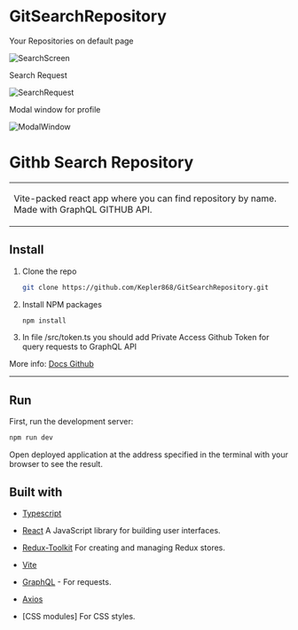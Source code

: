 # GitSearchRepository

Your Repositories on default page

![SearchScreen](https://user-images.githubusercontent.com/105875420/227927926-bdbd68ad-85f5-4c35-a961-b6b6d27dff65.png)

Search Request 

![SearchRequest](https://user-images.githubusercontent.com/105875420/227932546-13c81d43-506d-41aa-8255-4f8975f662ea.png)

Modal window for profile 

![ModalWindow](https://user-images.githubusercontent.com/105875420/227932780-31084d1d-5950-43b5-a14e-93a9d15a51e9.png)


# Githb Search Repository

<table>
<tr>
<td>
  
  Vite-packed react app where you can find repository by name. Made with GraphQL GITHUB API.
</tr>
</table>

## Install

1. Clone the repo
   ```sh
   git clone https://github.com/Kepler868/GitSearchRepository.git
   ```
2. Install NPM packages
   ```sh
   npm install
   ```

3. In file /src/token.ts you should add Private Access Github Token for query requests to GraphQL API

More info: [Docs Github](https://docs.github.com/en/authentication/keeping-your-account-and-data-secure/creating-a-personal-access-token)

---

## Run

First, run the development server:

```bash
npm run dev
```

Open deployed application at the address specified in the terminal with your browser to see the result.


## Built with
- [Typescript](https://www.typescriptlang.org/)

- [React](https://reactjs.org/) A JavaScript library for building user interfaces.

- [Redux-Toolkit](https://redux-toolkit.js.org/) For creating and managing Redux stores.

- [Vite](https://vitejs.dev/)

- [GraphQL](https://graphql.org/) - For requests.

- [Axios](https://axios-http.com/docs/intro)

- [CSS modules] For CSS styles.
